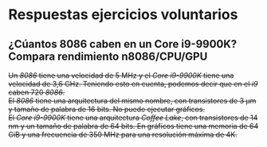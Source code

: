 # Respuestas ejercicios voluntarios
## ¿Cúantos 8086 caben en un Core i9-9900K? Compara rendimiento n8086/CPU/GPU  
~~Un _8086_ tiene una velocidad de 5 MHz y el _Core i9-9900K_ tiene una velocidad de 3,6 GHz. Teniendo esto en cuenta, podemos decir que en el _i9_ caben 720 _8086_.~~  
~~El _8086_ tiene una arquitectura del mismo nombre, con transistores de 3 µm y tamaño de palabra de 16 bits. No puede ejecutar gráficos.~~  
~~El _Core i9-9900K_ tiene una arquitectura _Coffee Lake_, con transistores de 14 nm y un tamaño de palabra de 64 bits. En gráficos tiene una memoria de 64 GiB y una frecuencia de 350 MHz para una resolución máxima de 4K.~~